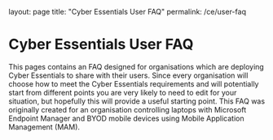 layout: page
title: "Cyber Essentials User FAQ"
permalink: /ce/user-faq

Cyber Essentials User FAQ
======

This pages contains an FAQ designed for organisations which are deploying Cyber Essentials to share with their users.
Since every organisation will choose how to meet the Cyber Essentials requirements and will potentially start from different points you are very likely to need to edit for your situation, but hopefully this will provide a useful starting point.
This FAQ was originally created for an organisation controlling laptops with Microsoft Endpoint Manager and BYOD mobile devices using Mobile Application Management (MAM).
